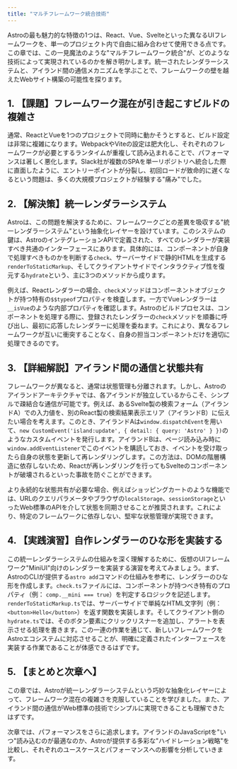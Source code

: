 ```yaml
---
title: "マルチフレームワーク統合技術"
---
```


Astroの最も魅力的な特徴の1つは、React、Vue、Svelteといった異なるUIフレームワークを、単一のプロジェクト内で自由に組み合わせて使用できる点です。この章では、この一見魔法のような"マルチフレームワーク統合"が、どのような技術によって実現されているのかを解き明かします。統一されたレンダラーシステムと、アイランド間の通信メカニズムを学ぶことで、フレームワークの壁を越えたWebサイト構築の可能性を探ります。

## 1. 【課題】フレームワーク混在が引き起こすビルドの複雑さ

通常、ReactとVueを1つのプロジェクトで同時に動かそうとすると、ビルド設定は非常に複雑になります。WebpackやViteの設定は肥大化し、それぞれのフレームワークが必要とするランタイムが重複して読み込まれることで、パフォーマンスは著しく悪化します。Slack社が複数のSPAを単一リポジトリへ統合した際に直面したように、エントリーポイントが分裂し、初回ロードが致命的に遅くなるという問題は、多くの大規模プロジェクトが経験する"痛み"でした。

## 2. 【解決策】統一レンダラーシステム

Astroは、この問題を解決するために、フレームワークごとの差異を吸収する"統一レンダラーシステム"という抽象化レイヤーを設けています。このシステムの鍵は、AstroのインテグレーションAPIで定義された、すべてのレンダラーが実装すべき共通のインターフェースにあります。具体的には、コンポーネントが自身で処理すべきものかを判断する`check`、サーバーサイドで静的HTMLを生成する`renderToStaticMarkup`、そしてクライアントサイドでインタラクティブ性を復元する`hydrate`という、主に3つのメソッドから成ります。

例えば、Reactレンダラーの場合、`check`メソッドはコンポーネントオブジェクトが持つ特有の`$$typeof`プロパティを検査します。一方でVueレンダラーは`__isVue`のような内部プロパティを確認します。Astroのビルドプロセスは、コンポーネントを処理する際に、登録されたレンダラーの`check`メソッドを順番に呼び出し、最初に応答したレンダラーに処理を委ねます。これにより、異なるフレームワークが互いに衝突することなく、自身の担当コンポーネントだけを適切に処理できるのです。

## 3. 【詳細解説】アイランド間の通信と状態共有

フレームワークが異なると、通常は状態管理も分離されます。しかし、Astroのアイランドアーキテクチャでは、各アイランドが独立しているからこそ、シンプルで疎結合な通信が可能です。例えば、あるSvelte製の検索フォーム（アイランドA）での入力値を、別のReact製の検索結果表示エリア（アイランドB）に伝えたい場合を考えます。このとき、アイランドAは`window.dispatchEvent`を用いて、`new CustomEvent('island:update', { detail: { query: 'Astro' } })`のようなカスタムイベントを発行します。アイランドBは、ページ読み込み時に`window.addEventListener`でこのイベントを購読しておき、イベントを受け取ったら自身の状態を更新して再レンダリングします。この方法は、DOMの階層構造に依存しないため、Reactが再レンダリングを行ってもSvelteのコンポーネントが破壊されるといった事故を防ぐことができます。

より永続的な状態共有が必要な場合、例えばショッピングカートのような機能では、URLのクエリパラメータやブラウザの`localStorage`、`sessionStorage`といったWeb標準のAPIを介して状態を同期させることが推奨されます。これにより、特定のフレームワークに依存しない、堅牢な状態管理が実現できます。

## 4. 【実践演習】自作レンダラーのひな形を実装する

この統一レンダラーシステムの仕組みを深く理解するために、仮想のUIフレームワーク"MiniUI"向けのレンダラーを実装する演習を考えてみましょう。まず、AstroのCLIが提供する`astro add`コマンドの仕組みを参考に、レンダラーのひな形を作成します。`check.ts`ファイルには、コンポーネントが持つべき特有のプロパティ（例： `comp.__mini === true`）を判定するロジックを記述します。`renderToStaticMarkup.ts`では、サーバーサイドで単純なHTML文字列（例： `<button>Hello</button>`）を返す関数を実装します。そしてクライアント側の`hydrate.ts`では、そのボタン要素にクリックリスナーを追加し、アラートを表示させる処理を書きます。この一連の作業を通じて、新しいフレームワークをAstroエコシステムに対応させることが、明確に定義されたインターフェースを実装する作業であることが体感できるはずです。

## 5. 【まとめと次章へ】

この章では、Astroが統一レンダラーシステムという巧妙な抽象化レイヤーによって、フレームワーク混在の複雑さを克服していることを学びました。また、アイランド間の通信がWeb標準の技術でシンプルに実現できることも理解できたはずです。

次章では、パフォーマンスをさらに追求します。アイランドのJavaScriptを"いつ"読み込むのが最適なのか、Astroが提供する多彩な"ハイドレーション戦略"を比較し、それぞれのユースケースとパフォーマンスへの影響を分析していきます。
